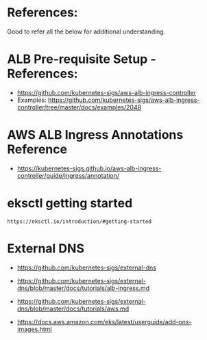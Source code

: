 # References:

Good to refer all the below for additional understanding.

# ALB Pre-requisite Setup - References:

- https://github.com/kubernetes-sigs/aws-alb-ingress-controller
- Examples:
  https://github.com/kubernetes-sigs/aws-alb-ingress-controller/tree/master/docs/examples/2048

# AWS ALB Ingress Annotations Reference

- https://kubernetes-sigs.github.io/aws-alb-ingress-controller/guide/ingress/annotation/

# eksctl getting started

    https://eksctl.io/introduction/#getting-started

# External DNS

- https://github.com/kubernetes-sigs/external-dns

- https://github.com/kubernetes-sigs/external-dns/blob/master/docs/tutorials/alb-ingress.md

- https://github.com/kubernetes-sigs/external-dns/blob/master/docs/tutorials/aws.md

- https://docs.aws.amazon.com/eks/latest/userguide/add-ons-images.html
